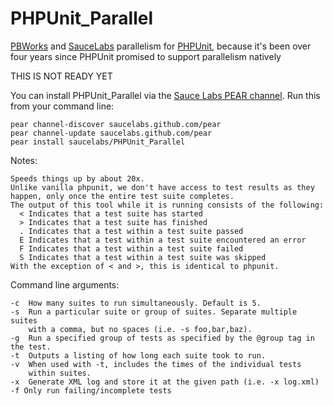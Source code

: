 PHPUnit_Parallel
=============================

[PBWorks](http://pbworks.com/) and [SauceLabs](http://saucelabs.com) parallelism for [PHPUnit](http://www.phpunit.de), because it's been over four years since PHPUnit promised to support parallelism natively

THIS IS NOT READY YET

You can install PHPUnit_Parallel via the [Sauce Labs PEAR channel](http://saucelabs.github.com/pear). Run this from your command line:

    pear channel-discover saucelabs.github.com/pear
    pear channel-update saucelabs.github.com/pear
    pear install saucelabs/PHPUnit_Parallel

Notes:

    Speeds things up by about 20x.
    Unlike vanilla phpunit, we don't have access to test results as they
    happen, only once the entire test suite completes.
    The output of this tool while it is running consists of the following:
      < Indicates that a test suite has started
      > Indicates that a test suite has finished
      . Indicates that a test within a test suite passed
      E Indicates that a test within a test suite encountered an error
      F Indicates that a test within a test suite failed
      S Indicates that a test within a test suite was skipped
    With the exception of < and >, this is identical to phpunit.

Command line arguments:

    -c  How many suites to run simultaneously. Default is 5.
    -s  Run a particular suite or group of suites. Separate multiple suites
        with a comma, but no spaces (i.e. -s foo,bar,baz).
    -g  Run a specified group of tests as specified by the @group tag in the test.
    -t  Outputs a listing of how long each suite took to run.
    -v  When used with -t, includes the times of the individual tests
        within suites.
    -x  Generate XML log and store it at the given path (i.e. -x log.xml)
    -f Only run failing/incomplete tests
